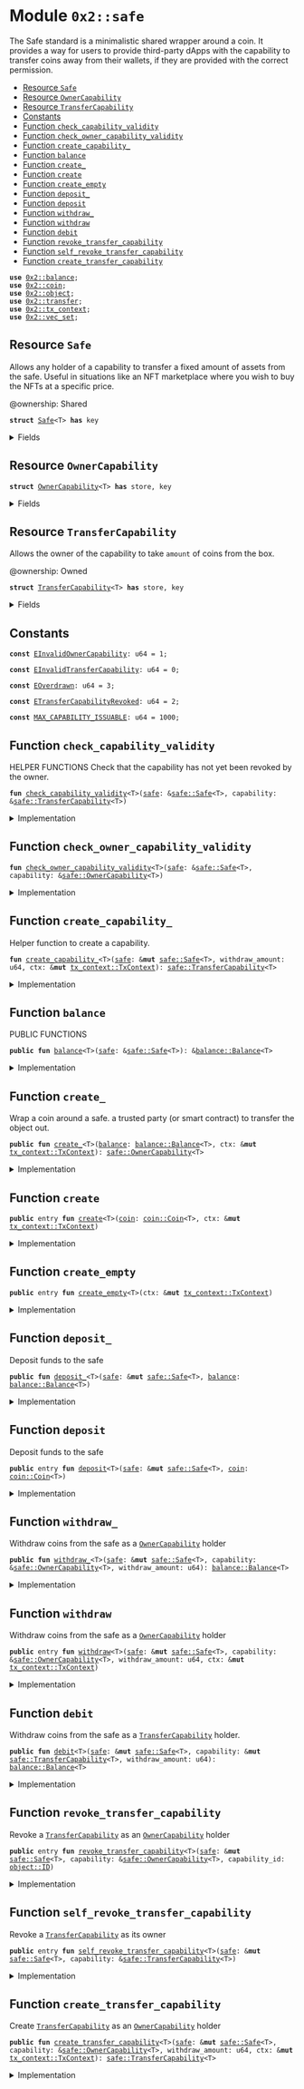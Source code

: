 
<a name="0x2_safe"></a>

# Module `0x2::safe`

The Safe standard is a minimalistic shared wrapper around a coin. It provides a way for users to provide third-party dApps with
the capability to transfer coins away from their wallets, if they are provided with the correct permission.


-  [Resource `Safe`](#0x2_safe_Safe)
-  [Resource `OwnerCapability`](#0x2_safe_OwnerCapability)
-  [Resource `TransferCapability`](#0x2_safe_TransferCapability)
-  [Constants](#@Constants_0)
-  [Function `check_capability_validity`](#0x2_safe_check_capability_validity)
-  [Function `check_owner_capability_validity`](#0x2_safe_check_owner_capability_validity)
-  [Function `create_capability_`](#0x2_safe_create_capability_)
-  [Function `balance`](#0x2_safe_balance)
-  [Function `create_`](#0x2_safe_create_)
-  [Function `create`](#0x2_safe_create)
-  [Function `create_empty`](#0x2_safe_create_empty)
-  [Function `deposit_`](#0x2_safe_deposit_)
-  [Function `deposit`](#0x2_safe_deposit)
-  [Function `withdraw_`](#0x2_safe_withdraw_)
-  [Function `withdraw`](#0x2_safe_withdraw)
-  [Function `debit`](#0x2_safe_debit)
-  [Function `revoke_transfer_capability`](#0x2_safe_revoke_transfer_capability)
-  [Function `self_revoke_transfer_capability`](#0x2_safe_self_revoke_transfer_capability)
-  [Function `create_transfer_capability`](#0x2_safe_create_transfer_capability)


<pre><code><b>use</b> <a href="balance.md#0x2_balance">0x2::balance</a>;
<b>use</b> <a href="coin.md#0x2_coin">0x2::coin</a>;
<b>use</b> <a href="object.md#0x2_object">0x2::object</a>;
<b>use</b> <a href="transfer.md#0x2_transfer">0x2::transfer</a>;
<b>use</b> <a href="tx_context.md#0x2_tx_context">0x2::tx_context</a>;
<b>use</b> <a href="vec_set.md#0x2_vec_set">0x2::vec_set</a>;
</code></pre>



<a name="0x2_safe_Safe"></a>

## Resource `Safe`

Allows any holder of a capability to transfer a fixed amount of assets from the safe.
Useful in situations like an NFT marketplace where you wish to buy the NFTs at a specific price.

@ownership: Shared


<pre><code><b>struct</b> <a href="safe.md#0x2_safe_Safe">Safe</a>&lt;T&gt; <b>has</b> key
</code></pre>



<details>
<summary>Fields</summary>


<dl>
<dt>
<code>id: <a href="object.md#0x2_object_UID">object::UID</a></code>
</dt>
<dd>

</dd>
<dt>
<code><a href="balance.md#0x2_balance">balance</a>: <a href="balance.md#0x2_balance_Balance">balance::Balance</a>&lt;T&gt;</code>
</dt>
<dd>

</dd>
<dt>
<code>allowed_safes: <a href="vec_set.md#0x2_vec_set_VecSet">vec_set::VecSet</a>&lt;<a href="object.md#0x2_object_ID">object::ID</a>&gt;</code>
</dt>
<dd>

</dd>
</dl>


</details>

<a name="0x2_safe_OwnerCapability"></a>

## Resource `OwnerCapability`



<pre><code><b>struct</b> <a href="safe.md#0x2_safe_OwnerCapability">OwnerCapability</a>&lt;T&gt; <b>has</b> store, key
</code></pre>



<details>
<summary>Fields</summary>


<dl>
<dt>
<code>id: <a href="object.md#0x2_object_UID">object::UID</a></code>
</dt>
<dd>

</dd>
<dt>
<code>safe_id: <a href="object.md#0x2_object_ID">object::ID</a></code>
</dt>
<dd>

</dd>
</dl>


</details>

<a name="0x2_safe_TransferCapability"></a>

## Resource `TransferCapability`


Allows the owner of the capability to take <code>amount</code> of coins from the box.

@ownership: Owned


<pre><code><b>struct</b> <a href="safe.md#0x2_safe_TransferCapability">TransferCapability</a>&lt;T&gt; <b>has</b> store, key
</code></pre>



<details>
<summary>Fields</summary>


<dl>
<dt>
<code>id: <a href="object.md#0x2_object_UID">object::UID</a></code>
</dt>
<dd>

</dd>
<dt>
<code>safe_id: <a href="object.md#0x2_object_ID">object::ID</a></code>
</dt>
<dd>

</dd>
<dt>
<code>amount: u64</code>
</dt>
<dd>

</dd>
</dl>


</details>

<a name="@Constants_0"></a>

## Constants


<a name="0x2_safe_EInvalidOwnerCapability"></a>



<pre><code><b>const</b> <a href="safe.md#0x2_safe_EInvalidOwnerCapability">EInvalidOwnerCapability</a>: u64 = 1;
</code></pre>



<a name="0x2_safe_EInvalidTransferCapability"></a>



<pre><code><b>const</b> <a href="safe.md#0x2_safe_EInvalidTransferCapability">EInvalidTransferCapability</a>: u64 = 0;
</code></pre>



<a name="0x2_safe_EOverdrawn"></a>



<pre><code><b>const</b> <a href="safe.md#0x2_safe_EOverdrawn">EOverdrawn</a>: u64 = 3;
</code></pre>



<a name="0x2_safe_ETransferCapabilityRevoked"></a>



<pre><code><b>const</b> <a href="safe.md#0x2_safe_ETransferCapabilityRevoked">ETransferCapabilityRevoked</a>: u64 = 2;
</code></pre>



<a name="0x2_safe_MAX_CAPABILITY_ISSUABLE"></a>



<pre><code><b>const</b> <a href="safe.md#0x2_safe_MAX_CAPABILITY_ISSUABLE">MAX_CAPABILITY_ISSUABLE</a>: u64 = 1000;
</code></pre>



<a name="0x2_safe_check_capability_validity"></a>

## Function `check_capability_validity`

HELPER FUNCTIONS
Check that the capability has not yet been revoked by the owner.


<pre><code><b>fun</b> <a href="safe.md#0x2_safe_check_capability_validity">check_capability_validity</a>&lt;T&gt;(<a href="safe.md#0x2_safe">safe</a>: &<a href="safe.md#0x2_safe_Safe">safe::Safe</a>&lt;T&gt;, capability: &<a href="safe.md#0x2_safe_TransferCapability">safe::TransferCapability</a>&lt;T&gt;)
</code></pre>



<details>
<summary>Implementation</summary>


<pre><code><b>fun</b> <a href="safe.md#0x2_safe_check_capability_validity">check_capability_validity</a>&lt;T&gt;(<a href="safe.md#0x2_safe">safe</a>: &<a href="safe.md#0x2_safe_Safe">Safe</a>&lt;T&gt;, capability: &<a href="safe.md#0x2_safe_TransferCapability">TransferCapability</a>&lt;T&gt;) {
    // Check that the ids match
    <b>assert</b>!(<a href="object.md#0x2_object_id">object::id</a>(<a href="safe.md#0x2_safe">safe</a>) == capability.safe_id, <a href="safe.md#0x2_safe_EInvalidTransferCapability">EInvalidTransferCapability</a>);
    // Check that it <b>has</b> not been cancelled
    <b>assert</b>!(<a href="vec_set.md#0x2_vec_set_contains">vec_set::contains</a>(&<a href="safe.md#0x2_safe">safe</a>.allowed_safes, &<a href="object.md#0x2_object_id">object::id</a>(capability)), <a href="safe.md#0x2_safe_ETransferCapabilityRevoked">ETransferCapabilityRevoked</a>);
}
</code></pre>



</details>

<a name="0x2_safe_check_owner_capability_validity"></a>

## Function `check_owner_capability_validity`



<pre><code><b>fun</b> <a href="safe.md#0x2_safe_check_owner_capability_validity">check_owner_capability_validity</a>&lt;T&gt;(<a href="safe.md#0x2_safe">safe</a>: &<a href="safe.md#0x2_safe_Safe">safe::Safe</a>&lt;T&gt;, capability: &<a href="safe.md#0x2_safe_OwnerCapability">safe::OwnerCapability</a>&lt;T&gt;)
</code></pre>



<details>
<summary>Implementation</summary>


<pre><code><b>fun</b> <a href="safe.md#0x2_safe_check_owner_capability_validity">check_owner_capability_validity</a>&lt;T&gt;(<a href="safe.md#0x2_safe">safe</a>: &<a href="safe.md#0x2_safe_Safe">Safe</a>&lt;T&gt;, capability: &<a href="safe.md#0x2_safe_OwnerCapability">OwnerCapability</a>&lt;T&gt;) {
    <b>assert</b>!(<a href="object.md#0x2_object_id">object::id</a>(<a href="safe.md#0x2_safe">safe</a>) == capability.safe_id, <a href="safe.md#0x2_safe_EInvalidOwnerCapability">EInvalidOwnerCapability</a>);
}
</code></pre>



</details>

<a name="0x2_safe_create_capability_"></a>

## Function `create_capability_`

Helper function to create a capability.


<pre><code><b>fun</b> <a href="safe.md#0x2_safe_create_capability_">create_capability_</a>&lt;T&gt;(<a href="safe.md#0x2_safe">safe</a>: &<b>mut</b> <a href="safe.md#0x2_safe_Safe">safe::Safe</a>&lt;T&gt;, withdraw_amount: u64, ctx: &<b>mut</b> <a href="tx_context.md#0x2_tx_context_TxContext">tx_context::TxContext</a>): <a href="safe.md#0x2_safe_TransferCapability">safe::TransferCapability</a>&lt;T&gt;
</code></pre>



<details>
<summary>Implementation</summary>


<pre><code><b>fun</b> <a href="safe.md#0x2_safe_create_capability_">create_capability_</a>&lt;T&gt;(<a href="safe.md#0x2_safe">safe</a>: &<b>mut</b> <a href="safe.md#0x2_safe_Safe">Safe</a>&lt;T&gt;, withdraw_amount: u64, ctx: &<b>mut</b> TxContext): <a href="safe.md#0x2_safe_TransferCapability">TransferCapability</a>&lt;T&gt; {
    <b>let</b> cap_id = <a href="object.md#0x2_object_new">object::new</a>(ctx);
    <a href="vec_set.md#0x2_vec_set_insert">vec_set::insert</a>(&<b>mut</b> <a href="safe.md#0x2_safe">safe</a>.allowed_safes, <a href="object.md#0x2_object_uid_to_inner">object::uid_to_inner</a>(&cap_id));

    <b>let</b> capability = <a href="safe.md#0x2_safe_TransferCapability">TransferCapability</a> {
        id: cap_id,
        safe_id: <a href="object.md#0x2_object_uid_to_inner">object::uid_to_inner</a>(&<a href="safe.md#0x2_safe">safe</a>.id),
        amount: withdraw_amount,
    };

    capability
}
</code></pre>



</details>

<a name="0x2_safe_balance"></a>

## Function `balance`

PUBLIC FUNCTIONS


<pre><code><b>public</b> <b>fun</b> <a href="balance.md#0x2_balance">balance</a>&lt;T&gt;(<a href="safe.md#0x2_safe">safe</a>: &<a href="safe.md#0x2_safe_Safe">safe::Safe</a>&lt;T&gt;): &<a href="balance.md#0x2_balance_Balance">balance::Balance</a>&lt;T&gt;
</code></pre>



<details>
<summary>Implementation</summary>


<pre><code><b>public</b> <b>fun</b> <a href="balance.md#0x2_balance">balance</a>&lt;T&gt;(<a href="safe.md#0x2_safe">safe</a>: &<a href="safe.md#0x2_safe_Safe">Safe</a>&lt;T&gt;): &Balance&lt;T&gt; {
    &<a href="safe.md#0x2_safe">safe</a>.<a href="balance.md#0x2_balance">balance</a>
}
</code></pre>



</details>

<a name="0x2_safe_create_"></a>

## Function `create_`

Wrap a coin around a safe.
a trusted party (or smart contract) to transfer the object out.


<pre><code><b>public</b> <b>fun</b> <a href="safe.md#0x2_safe_create_">create_</a>&lt;T&gt;(<a href="balance.md#0x2_balance">balance</a>: <a href="balance.md#0x2_balance_Balance">balance::Balance</a>&lt;T&gt;, ctx: &<b>mut</b> <a href="tx_context.md#0x2_tx_context_TxContext">tx_context::TxContext</a>): <a href="safe.md#0x2_safe_OwnerCapability">safe::OwnerCapability</a>&lt;T&gt;
</code></pre>



<details>
<summary>Implementation</summary>


<pre><code><b>public</b> <b>fun</b> <a href="safe.md#0x2_safe_create_">create_</a>&lt;T&gt;(<a href="balance.md#0x2_balance">balance</a>: Balance&lt;T&gt;, ctx: &<b>mut</b> TxContext): <a href="safe.md#0x2_safe_OwnerCapability">OwnerCapability</a>&lt;T&gt; {
    <b>let</b> <a href="safe.md#0x2_safe">safe</a> = <a href="safe.md#0x2_safe_Safe">Safe</a> {
        id: <a href="object.md#0x2_object_new">object::new</a>(ctx),
        <a href="balance.md#0x2_balance">balance</a>,
        allowed_safes: <a href="vec_set.md#0x2_vec_set_empty">vec_set::empty</a>(),
    };
    <b>let</b> cap = <a href="safe.md#0x2_safe_OwnerCapability">OwnerCapability</a> {
        id: <a href="object.md#0x2_object_new">object::new</a>(ctx),
        safe_id: <a href="object.md#0x2_object_id">object::id</a>(&<a href="safe.md#0x2_safe">safe</a>),
    };
    <a href="transfer.md#0x2_transfer_share_object">transfer::share_object</a>(<a href="safe.md#0x2_safe">safe</a>);
    cap
}
</code></pre>



</details>

<a name="0x2_safe_create"></a>

## Function `create`



<pre><code><b>public</b> entry <b>fun</b> <a href="safe.md#0x2_safe_create">create</a>&lt;T&gt;(<a href="coin.md#0x2_coin">coin</a>: <a href="coin.md#0x2_coin_Coin">coin::Coin</a>&lt;T&gt;, ctx: &<b>mut</b> <a href="tx_context.md#0x2_tx_context_TxContext">tx_context::TxContext</a>)
</code></pre>



<details>
<summary>Implementation</summary>


<pre><code><b>public</b> entry <b>fun</b> <a href="safe.md#0x2_safe_create">create</a>&lt;T&gt;(<a href="coin.md#0x2_coin">coin</a>: Coin&lt;T&gt;, ctx: &<b>mut</b> TxContext) {
    <b>let</b> <a href="balance.md#0x2_balance">balance</a> = <a href="coin.md#0x2_coin_into_balance">coin::into_balance</a>(<a href="coin.md#0x2_coin">coin</a>);
    <b>let</b> cap = <a href="safe.md#0x2_safe_create_">create_</a>&lt;T&gt;(<a href="balance.md#0x2_balance">balance</a>, ctx);
    <a href="transfer.md#0x2_transfer_public_transfer">transfer::public_transfer</a>(cap, sender(ctx));
}
</code></pre>



</details>

<a name="0x2_safe_create_empty"></a>

## Function `create_empty`



<pre><code><b>public</b> entry <b>fun</b> <a href="safe.md#0x2_safe_create_empty">create_empty</a>&lt;T&gt;(ctx: &<b>mut</b> <a href="tx_context.md#0x2_tx_context_TxContext">tx_context::TxContext</a>)
</code></pre>



<details>
<summary>Implementation</summary>


<pre><code><b>public</b> entry <b>fun</b> <a href="safe.md#0x2_safe_create_empty">create_empty</a>&lt;T&gt;(ctx: &<b>mut</b> TxContext) {
    <b>let</b> empty_balance = <a href="balance.md#0x2_balance_zero">balance::zero</a>&lt;T&gt;();
    <b>let</b> cap = <a href="safe.md#0x2_safe_create_">create_</a>(empty_balance, ctx);
    <a href="transfer.md#0x2_transfer_public_transfer">transfer::public_transfer</a>(cap, sender(ctx));
}
</code></pre>



</details>

<a name="0x2_safe_deposit_"></a>

## Function `deposit_`

Deposit funds to the safe


<pre><code><b>public</b> <b>fun</b> <a href="safe.md#0x2_safe_deposit_">deposit_</a>&lt;T&gt;(<a href="safe.md#0x2_safe">safe</a>: &<b>mut</b> <a href="safe.md#0x2_safe_Safe">safe::Safe</a>&lt;T&gt;, <a href="balance.md#0x2_balance">balance</a>: <a href="balance.md#0x2_balance_Balance">balance::Balance</a>&lt;T&gt;)
</code></pre>



<details>
<summary>Implementation</summary>


<pre><code><b>public</b> <b>fun</b> <a href="safe.md#0x2_safe_deposit_">deposit_</a>&lt;T&gt;(<a href="safe.md#0x2_safe">safe</a>: &<b>mut</b> <a href="safe.md#0x2_safe_Safe">Safe</a>&lt;T&gt;, <a href="balance.md#0x2_balance">balance</a>: Balance&lt;T&gt;) {
    <a href="balance.md#0x2_balance_join">balance::join</a>(&<b>mut</b> <a href="safe.md#0x2_safe">safe</a>.<a href="balance.md#0x2_balance">balance</a>, <a href="balance.md#0x2_balance">balance</a>);
}
</code></pre>



</details>

<a name="0x2_safe_deposit"></a>

## Function `deposit`

Deposit funds to the safe


<pre><code><b>public</b> entry <b>fun</b> <a href="safe.md#0x2_safe_deposit">deposit</a>&lt;T&gt;(<a href="safe.md#0x2_safe">safe</a>: &<b>mut</b> <a href="safe.md#0x2_safe_Safe">safe::Safe</a>&lt;T&gt;, <a href="coin.md#0x2_coin">coin</a>: <a href="coin.md#0x2_coin_Coin">coin::Coin</a>&lt;T&gt;)
</code></pre>



<details>
<summary>Implementation</summary>


<pre><code><b>public</b> entry <b>fun</b> <a href="safe.md#0x2_safe_deposit">deposit</a>&lt;T&gt;(<a href="safe.md#0x2_safe">safe</a>: &<b>mut</b> <a href="safe.md#0x2_safe_Safe">Safe</a>&lt;T&gt;, <a href="coin.md#0x2_coin">coin</a>: Coin&lt;T&gt;) {
    <b>let</b> <a href="balance.md#0x2_balance">balance</a> = <a href="coin.md#0x2_coin_into_balance">coin::into_balance</a>(<a href="coin.md#0x2_coin">coin</a>);
    <a href="safe.md#0x2_safe_deposit_">deposit_</a>&lt;T&gt;(<a href="safe.md#0x2_safe">safe</a>, <a href="balance.md#0x2_balance">balance</a>);
}
</code></pre>



</details>

<a name="0x2_safe_withdraw_"></a>

## Function `withdraw_`

Withdraw coins from the safe as a <code><a href="safe.md#0x2_safe_OwnerCapability">OwnerCapability</a></code> holder


<pre><code><b>public</b> <b>fun</b> <a href="safe.md#0x2_safe_withdraw_">withdraw_</a>&lt;T&gt;(<a href="safe.md#0x2_safe">safe</a>: &<b>mut</b> <a href="safe.md#0x2_safe_Safe">safe::Safe</a>&lt;T&gt;, capability: &<a href="safe.md#0x2_safe_OwnerCapability">safe::OwnerCapability</a>&lt;T&gt;, withdraw_amount: u64): <a href="balance.md#0x2_balance_Balance">balance::Balance</a>&lt;T&gt;
</code></pre>



<details>
<summary>Implementation</summary>


<pre><code><b>public</b> <b>fun</b> <a href="safe.md#0x2_safe_withdraw_">withdraw_</a>&lt;T&gt;(<a href="safe.md#0x2_safe">safe</a>: &<b>mut</b> <a href="safe.md#0x2_safe_Safe">Safe</a>&lt;T&gt;, capability: &<a href="safe.md#0x2_safe_OwnerCapability">OwnerCapability</a>&lt;T&gt;, withdraw_amount: u64): Balance&lt;T&gt; {
    // Ensures that only the owner can withdraw from the <a href="safe.md#0x2_safe">safe</a>.
    <a href="safe.md#0x2_safe_check_owner_capability_validity">check_owner_capability_validity</a>(<a href="safe.md#0x2_safe">safe</a>, capability);
    <a href="balance.md#0x2_balance_split">balance::split</a>(&<b>mut</b> <a href="safe.md#0x2_safe">safe</a>.<a href="balance.md#0x2_balance">balance</a>, withdraw_amount)
}
</code></pre>



</details>

<a name="0x2_safe_withdraw"></a>

## Function `withdraw`

Withdraw coins from the safe as a <code><a href="safe.md#0x2_safe_OwnerCapability">OwnerCapability</a></code> holder


<pre><code><b>public</b> entry <b>fun</b> <a href="safe.md#0x2_safe_withdraw">withdraw</a>&lt;T&gt;(<a href="safe.md#0x2_safe">safe</a>: &<b>mut</b> <a href="safe.md#0x2_safe_Safe">safe::Safe</a>&lt;T&gt;, capability: &<a href="safe.md#0x2_safe_OwnerCapability">safe::OwnerCapability</a>&lt;T&gt;, withdraw_amount: u64, ctx: &<b>mut</b> <a href="tx_context.md#0x2_tx_context_TxContext">tx_context::TxContext</a>)
</code></pre>



<details>
<summary>Implementation</summary>


<pre><code><b>public</b> entry <b>fun</b> <a href="safe.md#0x2_safe_withdraw">withdraw</a>&lt;T&gt;(<a href="safe.md#0x2_safe">safe</a>: &<b>mut</b> <a href="safe.md#0x2_safe_Safe">Safe</a>&lt;T&gt;, capability: &<a href="safe.md#0x2_safe_OwnerCapability">OwnerCapability</a>&lt;T&gt;, withdraw_amount: u64, ctx: &<b>mut</b> TxContext) {
    <b>let</b> <a href="balance.md#0x2_balance">balance</a> = <a href="safe.md#0x2_safe_withdraw_">withdraw_</a>(<a href="safe.md#0x2_safe">safe</a>, capability, withdraw_amount);
    <b>let</b> <a href="coin.md#0x2_coin">coin</a> = <a href="coin.md#0x2_coin_from_balance">coin::from_balance</a>(<a href="balance.md#0x2_balance">balance</a>, ctx);
    <a href="transfer.md#0x2_transfer_public_transfer">transfer::public_transfer</a>(<a href="coin.md#0x2_coin">coin</a>, sender(ctx));
}
</code></pre>



</details>

<a name="0x2_safe_debit"></a>

## Function `debit`

Withdraw coins from the safe as a <code><a href="safe.md#0x2_safe_TransferCapability">TransferCapability</a></code> holder.


<pre><code><b>public</b> <b>fun</b> <a href="safe.md#0x2_safe_debit">debit</a>&lt;T&gt;(<a href="safe.md#0x2_safe">safe</a>: &<b>mut</b> <a href="safe.md#0x2_safe_Safe">safe::Safe</a>&lt;T&gt;, capability: &<b>mut</b> <a href="safe.md#0x2_safe_TransferCapability">safe::TransferCapability</a>&lt;T&gt;, withdraw_amount: u64): <a href="balance.md#0x2_balance_Balance">balance::Balance</a>&lt;T&gt;
</code></pre>



<details>
<summary>Implementation</summary>


<pre><code><b>public</b> <b>fun</b> <a href="safe.md#0x2_safe_debit">debit</a>&lt;T&gt;(<a href="safe.md#0x2_safe">safe</a>: &<b>mut</b> <a href="safe.md#0x2_safe_Safe">Safe</a>&lt;T&gt;, capability: &<b>mut</b> <a href="safe.md#0x2_safe_TransferCapability">TransferCapability</a>&lt;T&gt;, withdraw_amount: u64): Balance&lt;T&gt; {
    // Check the validity of the capability
    <a href="safe.md#0x2_safe_check_capability_validity">check_capability_validity</a>(<a href="safe.md#0x2_safe">safe</a>, capability);

    // Withdraw funds
    <b>assert</b>!(capability.amount &gt;= withdraw_amount, <a href="safe.md#0x2_safe_EOverdrawn">EOverdrawn</a>);
    capability.amount = capability.amount - withdraw_amount;
    <a href="balance.md#0x2_balance_split">balance::split</a>(&<b>mut</b> <a href="safe.md#0x2_safe">safe</a>.<a href="balance.md#0x2_balance">balance</a>, withdraw_amount)
}
</code></pre>



</details>

<a name="0x2_safe_revoke_transfer_capability"></a>

## Function `revoke_transfer_capability`

Revoke a <code><a href="safe.md#0x2_safe_TransferCapability">TransferCapability</a></code> as an <code><a href="safe.md#0x2_safe_OwnerCapability">OwnerCapability</a></code> holder


<pre><code><b>public</b> entry <b>fun</b> <a href="safe.md#0x2_safe_revoke_transfer_capability">revoke_transfer_capability</a>&lt;T&gt;(<a href="safe.md#0x2_safe">safe</a>: &<b>mut</b> <a href="safe.md#0x2_safe_Safe">safe::Safe</a>&lt;T&gt;, capability: &<a href="safe.md#0x2_safe_OwnerCapability">safe::OwnerCapability</a>&lt;T&gt;, capability_id: <a href="object.md#0x2_object_ID">object::ID</a>)
</code></pre>



<details>
<summary>Implementation</summary>


<pre><code><b>public</b> entry <b>fun</b> <a href="safe.md#0x2_safe_revoke_transfer_capability">revoke_transfer_capability</a>&lt;T&gt;(<a href="safe.md#0x2_safe">safe</a>: &<b>mut</b> <a href="safe.md#0x2_safe_Safe">Safe</a>&lt;T&gt;, capability: &<a href="safe.md#0x2_safe_OwnerCapability">OwnerCapability</a>&lt;T&gt;, capability_id: ID) {
    // Ensures that only the owner can withdraw from the <a href="safe.md#0x2_safe">safe</a>.
    <a href="safe.md#0x2_safe_check_owner_capability_validity">check_owner_capability_validity</a>(<a href="safe.md#0x2_safe">safe</a>, capability);
    <a href="vec_set.md#0x2_vec_set_remove">vec_set::remove</a>(&<b>mut</b> <a href="safe.md#0x2_safe">safe</a>.allowed_safes, &capability_id);
}
</code></pre>



</details>

<a name="0x2_safe_self_revoke_transfer_capability"></a>

## Function `self_revoke_transfer_capability`

Revoke a <code><a href="safe.md#0x2_safe_TransferCapability">TransferCapability</a></code> as its owner


<pre><code><b>public</b> entry <b>fun</b> <a href="safe.md#0x2_safe_self_revoke_transfer_capability">self_revoke_transfer_capability</a>&lt;T&gt;(<a href="safe.md#0x2_safe">safe</a>: &<b>mut</b> <a href="safe.md#0x2_safe_Safe">safe::Safe</a>&lt;T&gt;, capability: &<a href="safe.md#0x2_safe_TransferCapability">safe::TransferCapability</a>&lt;T&gt;)
</code></pre>



<details>
<summary>Implementation</summary>


<pre><code><b>public</b> entry <b>fun</b> <a href="safe.md#0x2_safe_self_revoke_transfer_capability">self_revoke_transfer_capability</a>&lt;T&gt;(<a href="safe.md#0x2_safe">safe</a>: &<b>mut</b> <a href="safe.md#0x2_safe_Safe">Safe</a>&lt;T&gt;, capability: &<a href="safe.md#0x2_safe_TransferCapability">TransferCapability</a>&lt;T&gt;) {
    <a href="safe.md#0x2_safe_check_capability_validity">check_capability_validity</a>(<a href="safe.md#0x2_safe">safe</a>, capability);
    <a href="vec_set.md#0x2_vec_set_remove">vec_set::remove</a>(&<b>mut</b> <a href="safe.md#0x2_safe">safe</a>.allowed_safes, &<a href="object.md#0x2_object_id">object::id</a>(capability));
}
</code></pre>



</details>

<a name="0x2_safe_create_transfer_capability"></a>

## Function `create_transfer_capability`

Create <code><a href="safe.md#0x2_safe_TransferCapability">TransferCapability</a></code> as an <code><a href="safe.md#0x2_safe_OwnerCapability">OwnerCapability</a></code> holder


<pre><code><b>public</b> <b>fun</b> <a href="safe.md#0x2_safe_create_transfer_capability">create_transfer_capability</a>&lt;T&gt;(<a href="safe.md#0x2_safe">safe</a>: &<b>mut</b> <a href="safe.md#0x2_safe_Safe">safe::Safe</a>&lt;T&gt;, capability: &<a href="safe.md#0x2_safe_OwnerCapability">safe::OwnerCapability</a>&lt;T&gt;, withdraw_amount: u64, ctx: &<b>mut</b> <a href="tx_context.md#0x2_tx_context_TxContext">tx_context::TxContext</a>): <a href="safe.md#0x2_safe_TransferCapability">safe::TransferCapability</a>&lt;T&gt;
</code></pre>



<details>
<summary>Implementation</summary>


<pre><code><b>public</b> <b>fun</b> <a href="safe.md#0x2_safe_create_transfer_capability">create_transfer_capability</a>&lt;T&gt;(<a href="safe.md#0x2_safe">safe</a>: &<b>mut</b> <a href="safe.md#0x2_safe_Safe">Safe</a>&lt;T&gt;, capability: &<a href="safe.md#0x2_safe_OwnerCapability">OwnerCapability</a>&lt;T&gt;, withdraw_amount: u64, ctx: &<b>mut</b> TxContext): <a href="safe.md#0x2_safe_TransferCapability">TransferCapability</a>&lt;T&gt; {
    // Ensures that only the owner can withdraw from the <a href="safe.md#0x2_safe">safe</a>.
    <a href="safe.md#0x2_safe_check_owner_capability_validity">check_owner_capability_validity</a>(<a href="safe.md#0x2_safe">safe</a>, capability);
    <a href="safe.md#0x2_safe_create_capability_">create_capability_</a>(<a href="safe.md#0x2_safe">safe</a>, withdraw_amount, ctx)
}
</code></pre>



</details>
